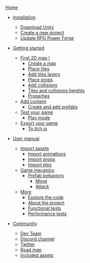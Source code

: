 [Home](./front_page.md)

* [Installation]()
    * [Download Unity](./installation/download.md)
    * [Create a new project](./new_project.md)
    * [Update RPG Power Forge](./update.md)

* [Getting started]()
    * [First 2D map !]()
        * [Create a map](./new_map.md)
        * [Place tiles](./place_tiles.md)
        * [Add tiles layers](./new_layer.md)
        * [Place props](./place_props.md)
        * [Add collisions ](./collision.md)
        * [Tiles and collisions heights](./heights.md)
        * [Properties](./properties.md)
    * [Add content]()
        * [Create and add prefabs](./prefab_creation.md)
    * [Test your game]()
        * [Play mode](./play_mode.md)
    * [Export your game]()
        * [To itch.io](./export_to_itchio.md)

* [User manual]()
    * [Import assets]()
        * [Import animations](./import_spritesheet.md)
        * [Import props](./import_sprites.md)
        * [Import tiles](./import_tileset.md)
    * [Game mecanics]()
        * [Prefab behaviors](./prefab_bahaviors.md)
            * [Move](./prefab_bahaviors_move.md)
            * [Attack](./prefab_bahaviors_attack.md)
    * [More]()
        * [Explore the code](./code.md)
        * [About the project](./about.md)
        * [Functional tests](./functional_tests.md)
        * [Performance tests](./performance_tests.md)

* [Community]()
    * [Dev Team]()
    * [Discord channel]()
    * [Twitter](https://twitter.com/RPGPowerForge)
    * [Road map](https://trello.com/b/PIzgsYov/rpg-power-forge-road-map)
    * [Included assets]()
